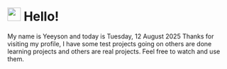  <h1>
    <img src="https://emojis.slackmojis.com/emojis/images/1643510097/45343/hi.gif?1643510097" width="30"/> 
    Hello!
 </h1>
 <p>
    My name is Yeeyson and today is Tuesday, 12 August 2025
    Thanks for visiting my profile, I have some test projects going on others are done learning projects and others are real projects.
    Feel free to watch and use them.
 </p>